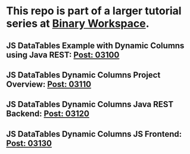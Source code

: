 # This repo is part of a larger tutorial series at [Binary Workspace](https://www.binaryworkspace.com/).
## JS DataTables Example with Dynamic Columns using Java REST: [Post: 03100](https://www.binaryworkspace.com/03100.html)
## JS DataTables Dynamic Columns Project Overview: [Post: 03110](https://www.binaryworkspace.com/03110.html)
## JS DataTables Dynamic Columns Java REST Backend: [Post: 03120](https://www.binaryworkspace.com/03120.html)
## JS DataTables Dynamic Columns JS Frontend: [Post: 03130](https://www.binaryworkspace.com/03130.html)